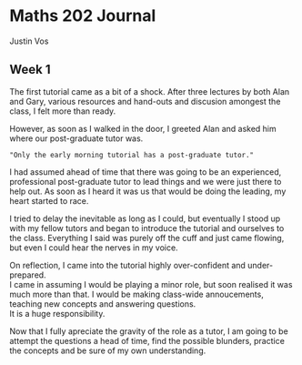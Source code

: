 # Maths 202 Journal
Justin Vos

## Week 1
The first tutorial came as a bit of a shock. After three lectures by both Alan and Gary, various resources and hand-outs and discusion amongest the class, I felt more than ready.

However, as soon as I walked in the door, I greeted Alan and asked him where our post-graduate tutor was.

```
"Only the early morning tutorial has a post-graduate tutor."
```

I had assumed ahead of time that there was going to be an experienced, professional post-graduate tutor to lead things and we were just there to help out. As soon as I heard it was us that would be doing the leading, my heart started to race.

I tried to delay the inevitable as long as I could, but eventually I stood up with my fellow tutors and began to introduce the tutorial and ourselves to the class. Everything I said was purely off the cuff and just came flowing, but even I could hear the nerves in my voice.

On reflection, I came into the tutorial highly over-confident and under-prepared.  
I came in assuming I would be playing a minor role, but soon realised it was much more than that. I would be making class-wide annoucements, teaching new concepts and answering questions.  
It is a huge responsibility.

Now that I fully apreciate the gravity of the role as a tutor, I am going to be attempt the questions a head of time, find the possible blunders, practice the concepts and be sure of my own understanding.
